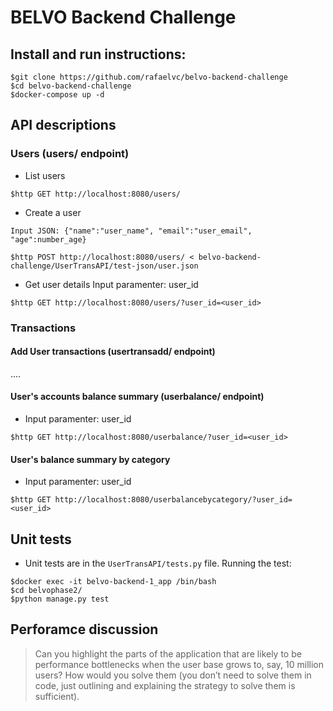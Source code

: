 # BELVO Backend Challenge


## Install and run instructions: 

```
$git clone https://github.com/rafaelvc/belvo-backend-challenge
$cd belvo-backend-challenge
$docker-compose up -d
```

## API descriptions
### Users (users/ endpoint)
- List users
```
$http GET http://localhost:8080/users/
```
- Create a user
```
Input JSON: {"name":"user_name", "email":"user_email", "age":number_age}
```
```
$http POST http://localhost:8080/users/ < belvo-backend-challenge/UserTransAPI/test-json/user.json
```
- Get user details
Input paramenter: user_id 
```
$http GET http://localhost:8080/users/?user_id=<user_id>
```
### Transactions 
#### Add User transactions (usertransadd/ endpoint)
....
#### User's accounts balance summary (userbalance/ endpoint)
- Input paramenter: user_id 
```
$http GET http://localhost:8080/userbalance/?user_id=<user_id>
```
#### User's balance summary by category
- Input paramenter: user_id 
```
$http GET http://localhost:8080/userbalancebycategory/?user_id=<user_id>
```

## Unit tests

- Unit tests are in the ```UserTransAPI/tests.py``` file. Running the test:
```
$docker exec -it belvo-backend-1_app /bin/bash
$cd belvophase2/
$python manage.py test
```
## Perforamce discussion

> Can you highlight the parts of the application that are likely to be performance
bottlenecks when the user base grows to, say, 10 million users? How would you solve
them (you don’t need to solve them in code, just outlining and explaining the strategy to
solve them is sufficient).








